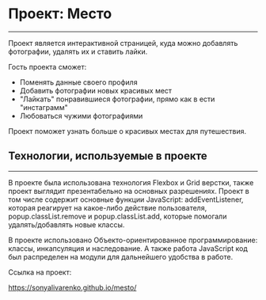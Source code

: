 # Проект: Место
------  
Проект является интерактивной страницей, куда можно добавлять фотографии, удалять их и ставить лайки. 

Гость проекта сможет:
  
 * Поменять данные своего профиля 
 * Добавить фотографии новых красивых мест  
 * "Лайкать" понравившиеся фотографии, прямо как в ести "инстаграмм" 
 * Любоваться чужими фотографиями
     
Проект поможет узнать больше о красивых местах для путешествия.  

## Технологии, используемые в проекте  
------  
  
В проекте была использована технология Flexbox и Grid верстки, также проект выглядит презентабельно на основных разрешениях. Проект в том числе содержит основные функции JavaScript: addEventListener, которая реагирует на какое-либо действие пользователя, popup.classList.remove и popup.classList.add, которые помогали удалять/добавлять новые классы. 

В проекте использовано Объекто-ориентированное программирование: классы, инкапсуляция и наследование. А также работа JavaScript код был распределен на модули для дальнейшего удобства в работе.
  
Ссылка на проект: 
  
https://sonyalivarenko.github.io/mesto/
